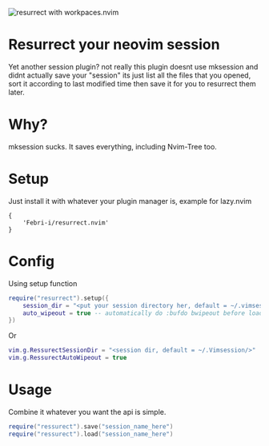 ![resurrect with workpaces.nvim](https://i.imgur.com/bTKtA7v.gif)

# Resurrect your neovim session

Yet another session plugin? not really this plugin doesnt use mksession and didnt actually save your "session" its just list all the files that you opened, sort it according to last modified time then save it for you to resurrect them later.

# Why?

mksession sucks. It saves everything, including Nvim-Tree too.

# Setup

Just install it with whatever your plugin manager is, example for lazy.nvim

```
{
    'Febri-i/resurrect.nvim'
}

```

# Config

Using setup function

```lua
require("resurrect").setup({
    session_dir = "<put your session directory her, default = ~/.vimsession/>",
    auto_wipeout = true -- automatically do :bufdo bwipeout before loading session
})
```
Or
```lua
vim.g.RessurectSessionDir = "<session dir, default = ~/.Vimsession/>"
vim.g.RessurectAutoWipeout = true
```

# Usage
Combine it whatever you want the api is simple.
```lua
require("ressurect").save("session_name_here")
require("ressurect").load("session_name_here")
```
